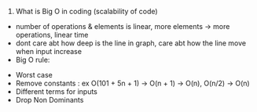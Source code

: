 1. What is Big O in coding (scalability of code)

- number of operations & elements is linear, more elements -> more operations, linear time
- dont care abt how deep is the line in graph, care abt how the line move when input increase
- Big O rule:

* Worst case
* Remove constants : ex O(101 + 5n + 1) -> O(n + 1) -> O(n), O(n/2) -> O(n)
* Different terms for inputs
* Drop Non Dominants
